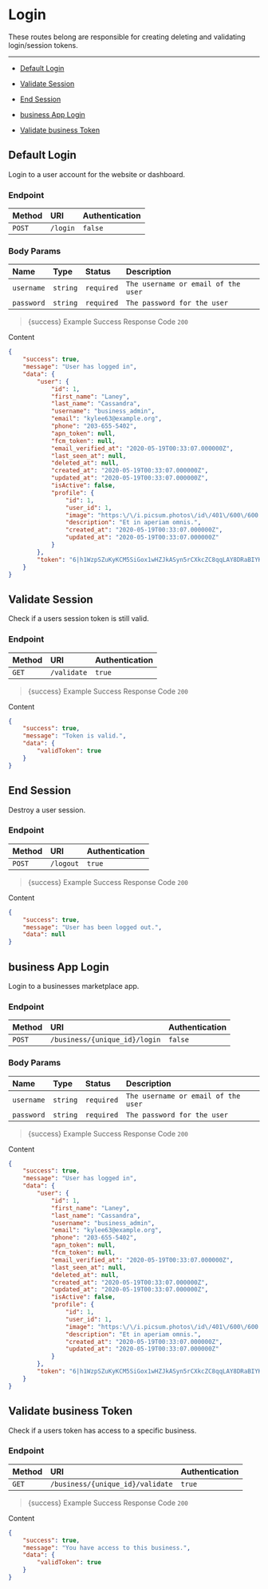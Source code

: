 # Login

These routes belong are responsible for creating deleting and validating login/session tokens.

---

- [Default Login](#basic-login)


- [Validate Session](#validate)


- [End Session](#logout)


- [business App Login](#business-login)


- [Validate business Token](#business-validate)



<a name="basic-login"></a>
## Default Login

Login to a user account for the website or dashboard.
### Endpoint
|Method|URI|Authentication|
|:-|:-|:-|
|`POST`|`/login`|`false`|


### Body Params
|Name|Type|Status|Description|
|:-|:-|:-|:-|
|`username`|`string`|`required`|`The username or email of the user`|
|`password`|`string`|`required`|`The password for the user`|


> {success} Example Success Response
Code `200`

Content

```json
{
    "success": true,
    "message": "User has logged in",
    "data": {
        "user": {
            "id": 1,
            "first_name": "Laney",
            "last_name": "Cassandra",
            "username": "business_admin",
            "email": "kylee63@example.org",
            "phone": "203-655-5402",
            "apn_token": null,
            "fcm_token": null,
            "email_verified_at": "2020-05-19T00:33:07.000000Z",
            "last_seen_at": null,
            "deleted_at": null,
            "created_at": "2020-05-19T00:33:07.000000Z",
            "updated_at": "2020-05-19T00:33:07.000000Z",
            "isActive": false,
            "profile": {
                "id": 1,
                "user_id": 1,
                "image": "https:\/\/i.picsum.photos\/id\/401\/600\/600.jpg",
                "description": "Et in aperiam omnis.",
                "created_at": "2020-05-19T00:33:07.000000Z",
                "updated_at": "2020-05-19T00:33:07.000000Z"
            }
        },
        "token": "6|h1WzpSZuKyKCM5SiGox1wHZJkASyn5rCXkcZC8qqLAY8DRaBIYKFGOhNeGhC95xehoDFicKYpJgZJeEX"
    }
}

```



<a name="validate"></a>
## Validate Session

Check if a users session token is still valid.
### Endpoint
|Method|URI|Authentication|
|:-|:-|:-|
|`GET`|`/validate`|`true`|



> {success} Example Success Response
Code `200`

Content

```json
{
    "success": true,
    "message": "Token is valid.",
    "data": {
        "validToken": true
    }
}

```



<a name="logout"></a>
## End Session

Destroy a user session.
### Endpoint
|Method|URI|Authentication|
|:-|:-|:-|
|`POST`|`/logout`|`true`|



> {success} Example Success Response
Code `200`

Content

```json
{
    "success": true,
    "message": "User has been logged out.",
    "data": null
}

```



<a name="business-login"></a>
## business App Login

Login to a businesses marketplace app.
### Endpoint
|Method|URI|Authentication|
|:-|:-|:-|
|`POST`|`/business/{unique_id}/login`|`false`|


### Body Params
|Name|Type|Status|Description|
|:-|:-|:-|:-|
|`username`|`string`|`required`|`The username or email of the user`|
|`password`|`string`|`required`|`The password for the user`|


> {success} Example Success Response
Code `200`

Content

```json
{
    "success": true,
    "message": "User has logged in",
    "data": {
        "user": {
            "id": 1,
            "first_name": "Laney",
            "last_name": "Cassandra",
            "username": "business_admin",
            "email": "kylee63@example.org",
            "phone": "203-655-5402",
            "apn_token": null,
            "fcm_token": null,
            "email_verified_at": "2020-05-19T00:33:07.000000Z",
            "last_seen_at": null,
            "deleted_at": null,
            "created_at": "2020-05-19T00:33:07.000000Z",
            "updated_at": "2020-05-19T00:33:07.000000Z",
            "isActive": false,
            "profile": {
                "id": 1,
                "user_id": 1,
                "image": "https:\/\/i.picsum.photos\/id\/401\/600\/600.jpg",
                "description": "Et in aperiam omnis.",
                "created_at": "2020-05-19T00:33:07.000000Z",
                "updated_at": "2020-05-19T00:33:07.000000Z"
            }
        },
        "token": "6|h1WzpSZuKyKCM5SiGox1wHZJkASyn5rCXkcZC8qqLAY8DRaBIYKFGOhNeGhC95xehoDFicKYpJgZJeEX"
    }
}

```



<a name="business-validate"></a>
## Validate business Token

Check if a users token has access to a specific business.
### Endpoint
|Method|URI|Authentication|
|:-|:-|:-|
|`GET`|`/business/{unique_id}/validate`|`true`|



> {success} Example Success Response
Code `200`

Content

```json
{
    "success": true,
    "message": "You have access to this business.",
    "data": {
        "validToken": true
    }
}

```


